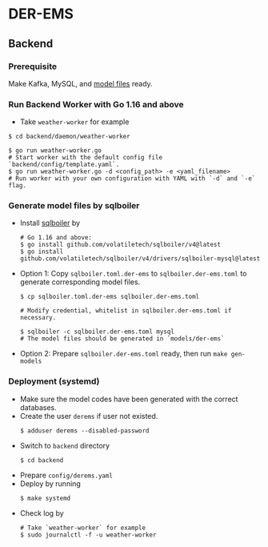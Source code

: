 # DER-EMS

## Backend

### Prerequisite

Make Kafka, MySQL, and [model files](#generate-model-files-by-sqlboiler) ready.

### Run Backend Worker with Go 1.16 and above
- Take `weather-worker` for example
```shell
$ cd backend/daemon/weather-worker

$ go run weather-worker.go
# Start worker with the default config file `backend/config/template.yaml`.
$ go run weather-worker.go -d <config_path> -e <yaml_filename>
# Run worker with your own configuration with YAML with `-d` and `-e` flag.
```

### Generate model files by sqlboiler
- Install [sqlboiler](https://github.com/volatiletech/sqlboiler) by
  ```shell
  # Go 1.16 and above:
  $ go install github.com/volatiletech/sqlboiler/v4@latest
  $ go install github.com/volatiletech/sqlboiler/v4/drivers/sqlboiler-mysql@latest
  ```
- Option 1: Copy `sqlboiler.toml.der-ems` to `sqlboiler.der-ems.toml` to generate corresponding model files.
  ```shell
  $ cp sqlboiler.toml.der-ems sqlboiler.der-ems.toml

  # Modify credential, whitelist in sqlboiler.der-ems.toml if necessary.

  $ sqlboiler -c sqlboiler.der-ems.toml mysql
  # The model files should be generated in `models/der-ems`
  ```
- Option 2: Prepare `sqlboiler.der-ems.toml` ready, then run `make gen-models`

### Deployment (systemd)
- Make sure the model codes have been generated with the correct databases.
- Create the user `derems`  if user not existed.
  ```shell
  $ adduser derems --disabled-password
  ```
- Switch to `backend` directory
  ```shell
  $ cd backend
  ```
- Prepare `config/derems.yaml`
- Deploy by running
  ```shell
  $ make systemd
  ```
- Check log by
  ```shell
  # Take `weather-worker` for example
  $ sudo journalctl -f -u weather-worker
  ```
